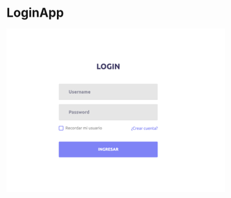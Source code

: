 # LoginApp





![](https://github.com/Klerith/angular-login-demoapp/blob/master/src/assets/images/demo.png?raw=true)
